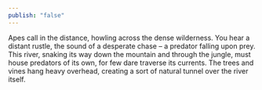 ```yaml
---
publish: "false"
---
```

Apes call in the distance, howling across the dense wilderness. You hear a distant rustle, the sound of a desperate chase – a predator falling upon prey. This river, snaking its way down the mountain and through the jungle, must house predators of its own, for few dare traverse its currents. The trees and vines hang heavy overhead, creating a sort of natural tunnel over the river itself.
